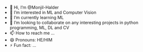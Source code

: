 - 👋 Hi, I’m @Monjil-Halder
- 👀 I’m interested in ML and Computer Vision
- 🌱 I’m currently learning ML
- 💞️ I’m looking to collaborate on any interesting projects in python programming, ML, DL and CV
- 📫 How to reach me ...
- 😄 Pronouns: HE/HIM
- ⚡ Fun fact: ...

<!---
Monjil-Halder/Monjil-Halder is a ✨ special ✨ repository because its `README.md` (this file) appears on your GitHub profile.
You can click the Preview link to take a look at your changes.
--->
